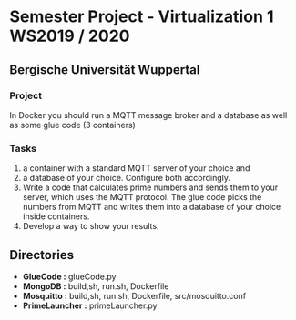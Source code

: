 # Semester Project - Virtualization 1 WS2019 / 2020
## Bergische Universität Wuppertal

### Project 
In Docker you should run a MQTT message broker and a database as well as some glue code (3 containers)

### Tasks
1. a container with a standard MQTT server of your choice and
2. a database of your choice. Configure both accordingly.
3. Write a code that calculates prime numbers and sends them to your server, which uses the
MQTT protocol. The glue code picks the numbers from MQTT and writes them into a
database of your choice inside containers.
4. Develop a way to show your results.

## Directories
- **GlueCode :** glueCode.py
- **MongoDB :** build,sh, run.sh, Dockerfile
- **Mosquitto :** build,sh, run.sh, Dockerfile, src/mosquitto.conf
- **PrimeLauncher :** primeLauncher.py
